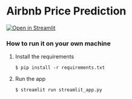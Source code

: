 # Airbnb Price Prediction

[![Open in Streamlit](https://static.streamlit.io/badges/streamlit_badge_black_white.svg)](https://airbnbdash.streamlit.app/)

### How to run it on your own machine

1. Install the requirements

   ```
   $ pip install -r requirements.txt
   ```

2. Run the app

   ```
   $ streamlit run streamlit_app.py
   ```
